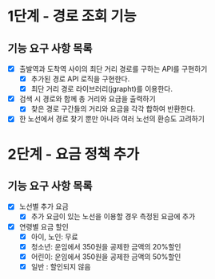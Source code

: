 # 1단계 - 경로 조회 기능
## 기능 요구 사항 목록

- [x] 출발역과 도착역 사이의 최단 거리 경로를 구하는 API를 구현하기
  - [x] 추가된 경로 API 로직을 구현한다. 
  - [x] 최단 거리 경로 라이브러리(jgrapht)를 이용한다.
- [x] 검색 시 경로와 함께 총 거리와 요금을 출력하기
  - [x] 찾은 경로 구간들의 거리와 요금을 각각 합하여 반환한다.
- [x] 한 노선에서 경로 찾기 뿐만 아니라 여러 노선의 환승도 고려하기

# 2단계 - 요금 정책 추가
## 기능 요구 사항 목록

- [x] 노선별 추가 요금
  - [x] 추가 요금이 있는 노선을 이용할 경우 측정된 요금에 추가
- [x] 연령별 요금 할인
  - [x] 아이, 노인: 무료
  - [x] 청소년: 운임에서 350원을 공제한 금액의 20%할인 
  - [x] 어린이: 운임에서 350원을 공제한 금액의 50%할인
  - [x] 일반 : 할인되지 않음